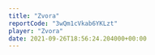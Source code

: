 ```yaml
---
title: "Zvora"
reportCode: "3wQm1cVkab6YKLzt"
player: "Zvora"
date: 2021-09-26T18:56:24.204000+00:00
---
```

